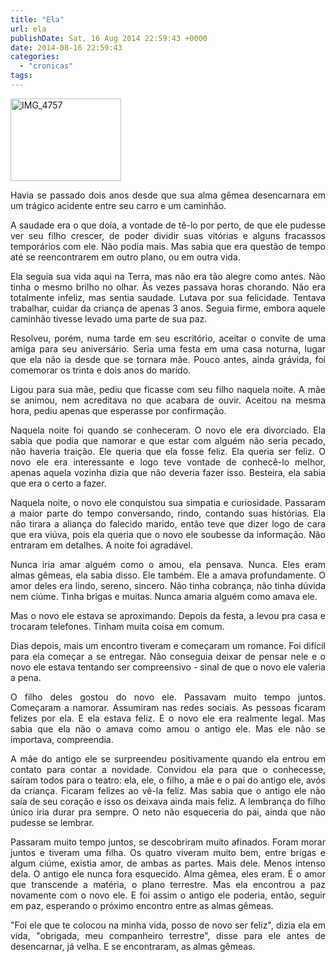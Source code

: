 ```yaml
---
title: "Ela"
url: ela
publishDate: Sat, 16 Aug 2014 22:59:43 +0000
date: 2014-08-16 22:59:43
categories: 
  - "cronicas"
tags: 
---
```

<p style="text-align: justify;"><img class="alignleft  wp-image-1863" src="http://www.gabi.blog.br/wp-content/uploads/2014/08/IMG_4757-300x224.jpg" alt="IMG_4757" width="177" height="132" /></p>
<p style="text-align: justify;">Havia se passado dois anos desde que sua alma gêmea desencarnara em um trágico acidente entre seu carro e um caminhão.</p>
<p style="text-align: justify;">A saudade era o que doía, a vontade de tê-lo por perto, de que ele pudesse ver seu filho crescer, de poder dividir suas vitórias e alguns fracassos temporários com ele. Não podia mais. Mas sabia que era questão de tempo até se reencontrarem em outro plano, ou em outra vida.</p>
<p style="text-align: justify;">Ela seguia sua vida aqui na Terra, mas não era tão alegre como antes. Não tinha o mesmo brilho no olhar. Às vezes passava horas chorando. Não era totalmente infeliz, mas sentia saudade. Lutava por sua felicidade. Tentava trabalhar, cuidar da criança de apenas 3 anos. Seguia firme, embora aquele caminhão tivesse levado uma parte de sua paz.</p>
<p style="text-align: justify;">Resolveu, porém, numa tarde em seu escritório, aceitar o convite de uma amiga para seu aniversário. Seria uma festa em uma casa noturna, lugar que ela não ia desde que se tornara mãe. Pouco antes, ainda grávida, foi comemorar os trinta e dois anos do marido.</p>
<p style="text-align: justify;">Ligou para sua mãe, pediu que ficasse com seu filho naquela noite. A mãe se animou, nem acreditava no que acabara de ouvir. Aceitou na mesma hora, pediu apenas que esperasse por confirmação.</p>
<p style="text-align: justify;">Naquela noite foi quando se conheceram. O novo ele era divorciado. Ela sabia que podia que namorar e que estar com alguém não seria pecado, não haveria traição. Ele queria que ela fosse feliz. Ela queria ser feliz. O novo ele era interessante e logo teve vontade de conhecê-lo melhor, apenas aquela vozinha dizia que não deveria fazer isso. Besteira, ela sabia que era o certo a fazer.</p>
<p style="text-align: justify;">Naquela noite, o novo ele conquistou sua simpatia e curiosidade. Passaram a maior parte do tempo conversando, rindo, contando suas histórias. Ela não tirara a aliança do falecido marido, então teve que dizer logo de cara que era viúva, pois ela queria que o novo ele soubesse da informação. Não entraram em detalhes. A noite foi agradável.</p>
<p style="text-align: justify;">Nunca iria amar alguém como o amou, ela pensava. Nunca. Eles eram almas gêmeas, ela sabia disso. Ele também. Ele a amava profundamente. O amor deles era lindo, sereno, sincero. Não tinha cobrança, não tinha dúvida nem ciúme. Tinha brigas e muitas. Nunca amaria alguém como amava ele.</p>
<p style="text-align: justify;">Mas o novo ele estava se aproximando. Depois da festa, a levou pra casa e trocaram telefones. Tinham muita coisa em comum.</p>
<p style="text-align: justify;">Dias depois, mais um encontro tiveram e começaram um romance. Foi difícil para ela começar a se entregar. Não conseguia deixar de pensar nele e o novo ele estava tentando ser compreensivo - sinal de que o novo ele valeria a pena.</p>
<p style="text-align: justify;">O filho deles gostou do novo ele. Passavam muito tempo juntos. Começaram a namorar. Assumiram nas redes sociais. As pessoas ficaram felizes por ela. E ela estava feliz. E o novo ele era realmente legal. Mas sabia que ela não o amava como amou o antigo ele. Mas ele não se importava, compreendia.</p>
<p style="text-align: justify;">A mãe do antigo ele se surpreendeu positivamente quando ela entrou em contato para contar a novidade. Convidou ela para que o conhecesse, saíram todos para o teatro: ela, ele, o filho, a mãe e o pai do antigo ele, avós da criança. Ficaram felizes ao vê-la feliz. Mas sabia que o antigo ele não saía de seu coração e isso os deixava ainda mais feliz. A lembrança do filho único iria durar pra sempre. O neto não esqueceria do pai, ainda que não pudesse se lembrar.</p>
<p style="text-align: justify;">Passaram muito tempo juntos, se descobriram muito afinados. Foram morar juntos e tiveram uma filha. Os quatro viveram muito bem, entre brigas e algum ciúme, existia amor, de ambas as partes. Mais dele. Menos intenso dela. O antigo ele nunca fora esquecido. Alma gêmea, eles eram. É o amor que transcende a matéria, o plano terrestre. Mas ela encontrou a paz novamente com o novo ele. E foi assim o antigo ele poderia, então, seguir em paz, esperando o próximo encontro entre as almas gêmeas.</p>
<p style="text-align: justify;">"Foi ele que te colocou na minha vida, posso de novo ser feliz", dizia ela em vida, "obrigada, meu companheiro terrestre", disse para ele antes de desencarnar, já velha. E se encontraram, as almas gêmeas.</p>
&nbsp;
